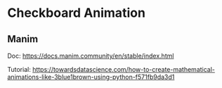 # Checkboard Animation

## Manim

Doc: https://docs.manim.community/en/stable/index.html

Tutorial: https://towardsdatascience.com/how-to-create-mathematical-animations-like-3blue1brown-using-python-f571fb9da3d1